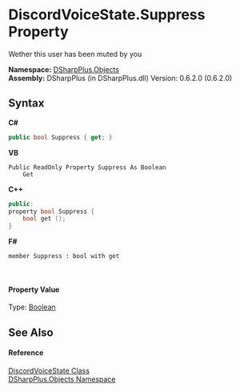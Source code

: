 # DiscordVoiceState.Suppress Property 
 

Wether this user has been muted by you

**Namespace:**&nbsp;<a href="b70db947-75ff-488f-5245-350c6ca1e522">DSharpPlus.Objects</a><br />**Assembly:**&nbsp;DSharpPlus (in DSharpPlus.dll) Version: 0.6.2.0 (0.6.2.0)

## Syntax

**C#**<br />
``` C#
public bool Suppress { get; }
```

**VB**<br />
``` VB
Public ReadOnly Property Suppress As Boolean
	Get
```

**C++**<br />
``` C++
public:
property bool Suppress {
	bool get ();
}
```

**F#**<br />
``` F#
member Suppress : bool with get

```

<br />

#### Property Value
Type: <a href="http://msdn2.microsoft.com/en-us/library/a28wyd50" target="_blank">Boolean</a>

## See Also


#### Reference
<a href="4ef5688a-d017-a99b-b5ad-6ee58e2bdb5a">DiscordVoiceState Class</a><br /><a href="b70db947-75ff-488f-5245-350c6ca1e522">DSharpPlus.Objects Namespace</a><br />